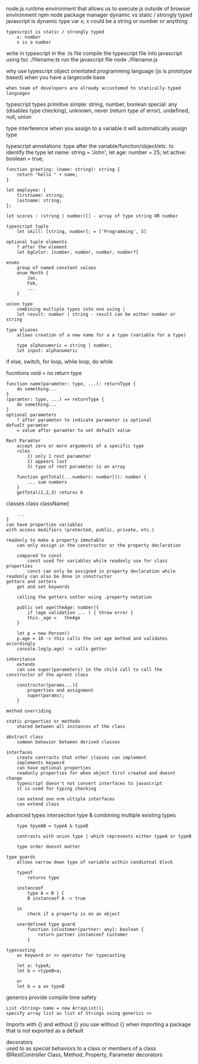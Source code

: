 node.js
    runtime environment that allows us to execute js outside of browser environment
npm
    node package manager
dynamic vs static / strongly typed
    javascript is dynamic type
        var x;
        x could be a string or number or anything

    typescrpit is static / strongly typed
        x: number
        x is a number

write in typescript in the .ts file
compile the typescript file into javascript using 
    tsc ./filename.ts
run the javascript file
    node ./filename.js


why use typescript
    object orientated programming language (js is prototype based)
    when you have a largecode base

    when team of developers are already accustomed to statically-typed languages

typescript types
    primitive
        simple: string, number, boolean
        special: any (disables type checking), unknown, never (return type of error), undefined, null, union


type interference
    when you assign to a variable it will automatically assign type

typescript annotations
    :type after the variable/function/object/etc. to identify the type
    let name: string = 'John';
    let age: number = 25;
    let active: boolean = true;

    function greeting: (name: string): string {
        return "hello " + name;
    }

    let employee: {
        firstname: string;
        lastname: string;
    };

    let scores : (string | number)[] - array of type string OR number

    typescript tuple
        let skill: [string, number]; = ['Programming', 5]
    
    optional tuple elements 
        ? after the element
        let bgColor: [number, number, number, number?]

    enums
        group of named constant values
        enum Month {
            Jan,
            Feb,
            ...
        }
    
    union type 
        combining multiple types into one using |
        let result: number | string - result can be either number or string

    type aliases
        allows creation of a new name for a a type (variable for a type)

        type alphanumeric = string | number;
        let input: alphanumeric


if else, switch, for loop, while loop, do while

fucntions
    void = no return type

    function name(parameter: type, ...): returnType {
        do something...
    }
    (paramter: type, ...) => returnType {
        do something...
    }
    optional parameters
        ? after parameter to indicate parameter is optional
    defualt paramter
        = value after paramter to set defualt value

    Rest Paramter
        accept zero or more arguments of a specific type
        rules
            1) only 1 rest parameter
            2) appears last
            3) type of rest parameter is an array
        
        function getTotal(...numbers: number[]): number {
            ... sum numbers
        }
        getTotal(1,2,3) returns 6

classes
    class className{

        ...
    }
    can have properties variables
    with access modifiers (protected, public, private, etc.)

    readonly to make a property immutable
        can only assign in the constructor or the property declaration
    
        compared to const
            const used for variables while readonly use for class properties
            const can only be assigned in property declaration while readonly can also be done in constructor
    getters and setters
        get and set keywords

        calling the getters setter using .property notation

        public set age(theAge: number){
            if (age validation ... ) { throw error }
            this._age =   theAge 
        }

        let p = new Person()
        p.age = 10 -> this calls the set age method and validates accordingly
        console.log(p.age) -> calls getter

    inheritance
        extends
        can use super(parameters) in the child call to call the constructor of the aprent class

        constructor(params...){
            properties and assignment
            super(params);
        }

    method overriding 

    static properties or methods
        shared between all instances of the class

    abstract class
        common behavior between derived classes
        
    interfaces
        create contracts that other classes can implement
        implements keyword
        can have optional properties
        readonly properties for when object first created and doesnt change
        typescript doesn't not convert interfaces to javascript 
        it is used for typing checking

        can extend one orm ultiple interfaces
        can extend class

advanced types
    intersection type &
        combining multiple existing types 

        type tpyeAB = typeA & typeB

        contrasts with union type | which represents either typeA or typeB

        type order doesnt matter

    type guards
        allows narrow down type of variable within condiotnal block

        typeof
            returns type 
    
        instanceof
            type A = B | C
            B instanceof A -> true
    
        in
            check if a property is on an object

        userdefined type guard
            function isCustomer(partner: any): boolean {
                return partner instanceof Customer
            }

    typecasting
        as keyword or <> operator for typecasting

        let a: typeA;
        let b = <typeB>a;

        or
        let b = a as typeB


generics
    provide compile time safety

    List <String> name = new ArrayList();
    specify array list as list of Strings using generics <>



Imports with {} and without {}
    you use without {} when importing a package that is not exported as a default 


decorators  
    used to as special behaviors to a class or members of a class
    @RestController
    Class, Method, Property, Parameter decorators